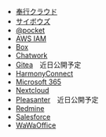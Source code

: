 * [奉行クラウド](bugyo-cloud.md)
* [サイボウズ](cybozu.md)
* [@pocket](atpocket.md)
* [AWS IAM](aws_iam.md)
* [Box](box.md)
* [Chatwork](chatwork.md)
* [Gitea](gitea.md)　近日公開予定
* [HarmonyConnect](harmonyconnect.md)
* [Microsoft 365](microsoft_365/)
* [Nextcloud](nextcloud.md)
* [Pleasanter](pleasanter.md)　近日公開予定
* [Redmine](redmine.md)
* [Salesforce](salesforce.md)
* [WaWaOffice](wawaoffice.md)
